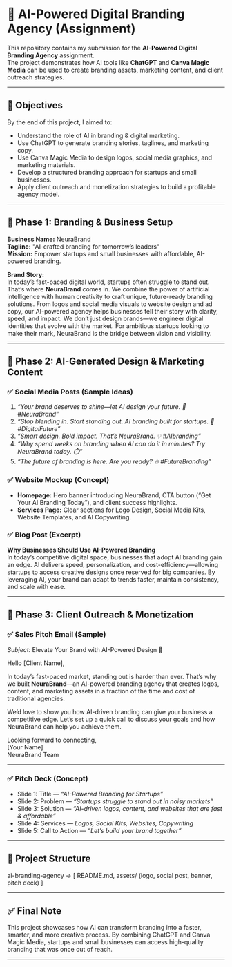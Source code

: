 # 🚀 AI-Powered Digital Branding Agency (Assignment)

This repository contains my submission for the **AI-Powered Digital Branding Agency** assignment.  
The project demonstrates how AI tools like **ChatGPT** and **Canva Magic Media** can be used to create branding assets, marketing content, and client outreach strategies.  

---

## 📌 Objectives
By the end of this project, I aimed to:
- Understand the role of AI in branding & digital marketing.  
- Use ChatGPT to generate branding stories, taglines, and marketing copy.  
- Use Canva Magic Media to design logos, social media graphics, and marketing materials.  
- Develop a structured branding approach for startups and small businesses.  
- Apply client outreach and monetization strategies to build a profitable agency model.  

---

## 🔹 Phase 1: Branding & Business Setup
**Business Name:** NeuraBrand  
**Tagline:** "AI-crafted branding for tomorrow’s leaders"  
**Mission:** Empower startups and small businesses with affordable, AI-powered branding.  

**Brand Story:**  
In today’s fast-paced digital world, startups often struggle to stand out. That’s where **NeuraBrand** comes in. We combine the power of artificial intelligence with human creativity to craft unique, future-ready branding solutions. From logos and social media visuals to website design and ad copy, our AI-powered agency helps businesses tell their story with clarity, speed, and impact. We don’t just design brands—we engineer digital identities that evolve with the market. For ambitious startups looking to make their mark, NeuraBrand is the bridge between vision and visibility.  

---

## 🔹 Phase 2: AI-Generated Design & Marketing Content

### ✅ Social Media Posts (Sample Ideas)
1. *“Your brand deserves to shine—let AI design your future. 🚀 #NeuraBrand”*  
2. *“Stop blending in. Start standing out. AI branding built for startups. 🌟 #DigitalFuture”*  
3. *“Smart design. Bold impact. That’s NeuraBrand. 💡 #AIbranding”*  
4. *“Why spend weeks on branding when AI can do it in minutes? Try NeuraBrand today. ⏱️”*  
5. *“The future of branding is here. Are you ready? 🔥 #FutureBranding”*  

### ✅ Website Mockup (Concept)
- **Homepage:** Hero banner introducing NeuraBrand, CTA button (“Get Your AI Branding Today”), and client success highlights.  
- **Services Page:** Clear sections for Logo Design, Social Media Kits, Website Templates, and AI Copywriting.  

### ✅ Blog Post (Excerpt)
**Why Businesses Should Use AI-Powered Branding**  
In today’s competitive digital space, businesses that adopt AI branding gain an edge. AI delivers speed, personalization, and cost-efficiency—allowing startups to access creative designs once reserved for big companies. By leveraging AI, your brand can adapt to trends faster, maintain consistency, and scale with ease.  

---

## 🔹 Phase 3: Client Outreach & Monetization

### ✅ Sales Pitch Email (Sample)
*Subject:* Elevate Your Brand with AI-Powered Design 🚀  

Hello [Client Name],  

In today’s fast-paced market, standing out is harder than ever. That’s why we built **NeuraBrand**—an AI-powered branding agency that creates logos, content, and marketing assets in a fraction of the time and cost of traditional agencies.  

We’d love to show you how AI-driven branding can give your business a competitive edge. Let’s set up a quick call to discuss your goals and how NeuraBrand can help you achieve them.  

Looking forward to connecting,  
[Your Name]  
NeuraBrand Team  

---

### ✅ Pitch Deck (Concept)
- Slide 1: Title — *“AI-Powered Branding for Startups”*  
- Slide 2: Problem — *“Startups struggle to stand out in noisy markets”*  
- Slide 3: Solution — *“AI-driven logos, content, and websites that are fast & affordable”*  
- Slide 4: Services — *Logos, Social Kits, Websites, Copywriting*  
- Slide 5: Call to Action — *“Let’s build your brand together”*  

---

## 📂 Project Structure  
ai-branding-agency → [ README.md, assets/ (logo, social post, banner, pitch deck) ]  

---

## ✅ Final Note
This project showcases how AI can transform branding into a faster, smarter, and more creative process. By combining ChatGPT and Canva Magic Media, startups and small businesses can access high-quality branding that was once out of reach.  

---
